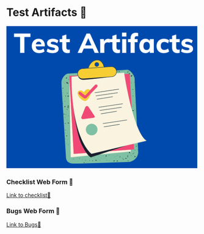 # Test Artifacts 📖
![Logo](https://github.com/SereJaPWNZ/Test_artifact/blob/master/assert/logo.png)
### Checklist Web Form 📄
[Link to checklist📎](https://docs.google.com/spreadsheets/d/1P5Gc9k7-KEzVFYiOvPvu8JAHUOqeoKg7jXRUyoJlHow/edit#gid=1882571935 "Checklist")
### Bugs Web Form 📄
[Link to Bugs📎](https://docs.google.com/spreadsheets/d/1P5Gc9k7-KEzVFYiOvPvu8JAHUOqeoKg7jXRUyoJlHow/edit#gid=1493285527 "Bugs")
